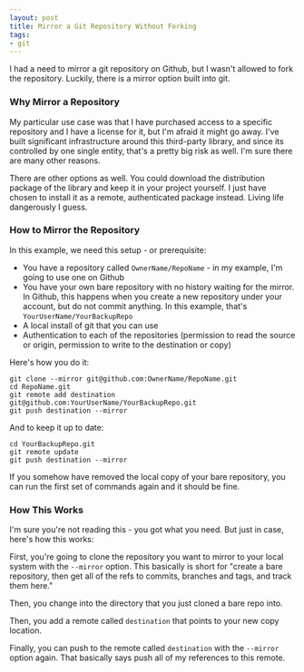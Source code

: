 ```yaml
---
layout: post
title: Mirror a Git Repository Without Forking
tags:
- git
---
```

I had a need to mirror a git repository on Github, but I wasn't allowed to fork the repository. Luckily, there is a mirror option built into git.

### Why Mirror a Repository

My particular use case was that I have purchased access to a specific repository and I have a license for it, but I'm afraid it might go away. I've built significant infrastructure around this third-party library, and since its controlled by one single entity, that's a pretty big risk as well.  I'm sure there are many other reasons. 

There are other options as well. You could download the distribution package of the library and keep it in your project yourself. I just have chosen to install it as a remote, authenticated package instead. Living life dangerously I guess.

### How to Mirror the Repository

In this example, we need this setup - or prerequisite:

* You have a repository called `OwnerName/RepoName` - in my example, I'm going to use one on Github
* You have your own bare repository with no history waiting for the mirror. In Github, this happens when you create a new repository under your account, but do not commit anything.  In this example, that's `YourUserName/YourBackupRepo`
* A local install of git that you can use
* Authentication to each of the repositories (permission to read the source or origin, permission to write to the destination or copy)

Here's how you do it:

```
git clone --mirror git@github.com:OwnerName/RepoName.git
cd RepoName.git
git remote add destination git@github.com:YourUserName/YourBackupRepo.git
git push destination --mirror
```

And to keep it up to date:

```
cd YourBackupRepo.git
git remote update
git push destination --mirror
```

If you somehow have removed the local copy of your bare repository, you can run the first set of commands again and it should be fine.

### How This Works

I'm sure you're not reading this - you got what you need. But just in case, here's how this works:

First, you're going to clone the repository you want to mirror to your local system with the `--mirror` option.  This basically is short for "create a bare repository, then get all of the refs to commits, branches and tags, and track them here."

Then, you change into the directory that you just cloned a bare repo into.

Then, you add a remote called `destination` that points to your new copy location.

Finally, you can push to the remote called `destination` with the `--mirror` option again.  That basically says push all of my references to this remote.